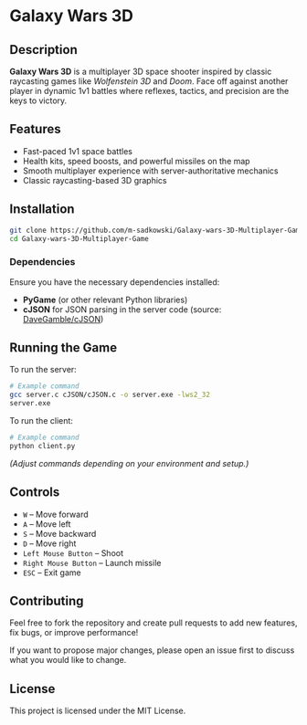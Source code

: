 
# Galaxy Wars 3D

## Description

**Galaxy Wars 3D** is a multiplayer 3D space shooter inspired by classic raycasting games like *Wolfenstein 3D* and *Doom*. Face off against another player in dynamic 1v1 battles where reflexes, tactics, and precision are the keys to victory.

## Features

* Fast-paced 1v1 space battles
* Health kits, speed boosts, and powerful missiles on the map
* Smooth multiplayer experience with server-authoritative mechanics
* Classic raycasting-based 3D graphics

## Installation

```bash
git clone https://github.com/m-sadkowski/Galaxy-wars-3D-Multiplayer-Game.git
cd Galaxy-wars-3D-Multiplayer-Game
```

### Dependencies

Ensure you have the necessary dependencies installed:

* **PyGame** (or other relevant Python libraries)
* **cJSON** for JSON parsing in the server code (source: [DaveGamble/cJSON](https://github.com/DaveGamble/cJSON))

## Running the Game

To run the server:

```bash
# Example command
gcc server.c cJSON/cJSON.c -o server.exe -lws2_32
server.exe
```

To run the client:

```bash
# Example command
python client.py
```

*(Adjust commands depending on your environment and setup.)*

## Controls

* `W` – Move forward
* `A` – Move left
* `S` – Move backward
* `D` – Move right
* `Left Mouse Button` – Shoot
* `Right Mouse Button` – Launch missile
* `ESC` – Exit game

## Contributing

Feel free to fork the repository and create pull requests to add new features, fix bugs, or improve performance!

If you want to propose major changes, please open an issue first to discuss what you would like to change.

## License

This project is licensed under the MIT License.
